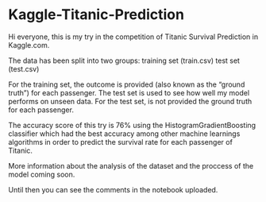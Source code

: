 # Kaggle-Titanic-Prediction

Hi everyone, this is my try in the competition of Titanic Survival Prediction in Kaggle.com.

The data has been split into two groups:
training set (train.csv)
test set (test.csv)

 For the training set,  the outcome is provided (also known as the “ground truth”) for each passenger.
 The test set is used to see how well my model performs on unseen data. For the test set, is not provided the ground truth for each passenger.

The accuracy score of this try is 76% using the HistogramGradientBoosting classifier which had the best accuracy among other machine learnings algorithms in order to predict the survival rate for each passenger of Titanic.

More information about the analysis of the dataset and the proccess of the model coming soon.

Until then you can see the comments in the notebook uploaded.
